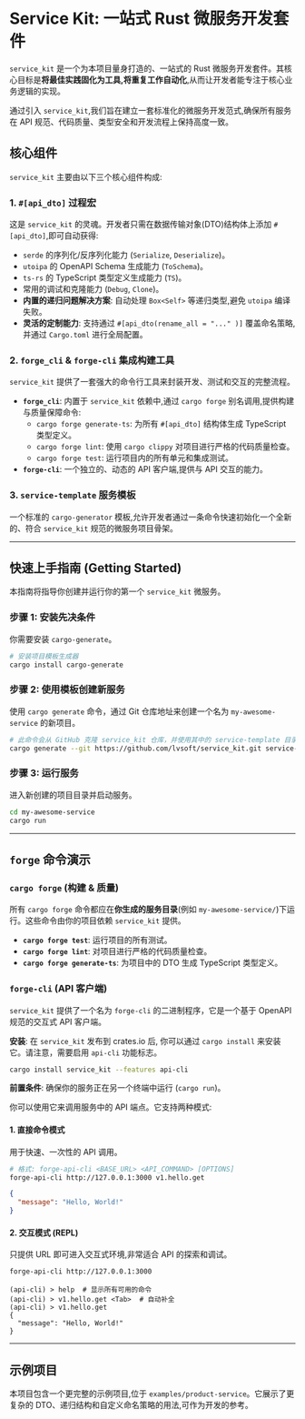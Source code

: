 # Service Kit: 一站式 Rust 微服务开发套件

`service_kit` 是一个为本项目量身打造的、一站式的 Rust 微服务开发套件。其核心目标是**将最佳实践固化为工具,将重复工作自动化**,从而让开发者能专注于核心业务逻辑的实现。

通过引入 `service_kit`,我们旨在建立一套标准化的微服务开发范式,确保所有服务在 API 规范、代码质量、类型安全和开发流程上保持高度一致。

## 核心组件

`service_kit` 主要由以下三个核心组件构成:

### 1. `#[api_dto]` 过程宏

这是 `service_kit` 的灵魂。开发者只需在数据传输对象(DTO)结构体上添加 `#[api_dto]`,即可自动获得:

- `serde` 的序列化/反序列化能力 (`Serialize`, `Deserialize`)。
- `utoipa` 的 OpenAPI Schema 生成能力 (`ToSchema`)。
- `ts-rs` 的 TypeScript 类型定义生成能力 (`TS`)。
- 常用的调试和克隆能力 (`Debug`, `Clone`)。
- **内置的递归问题解决方案**: 自动处理 `Box<Self>` 等递归类型,避免 `utoipa` 编译失败。
- **灵活的定制能力**: 支持通过 `#[api_dto(rename_all = "..."
)]` 覆盖命名策略,并通过 `Cargo.toml` 进行全局配置。

### 2. `forge_cli` & `forge-cli` 集成构建工具

`service_kit` 提供了一套强大的命令行工具来封装开发、测试和交互的完整流程。

- **`forge_cli`**: 内置于 `service_kit` 依赖中,通过 `cargo forge` 别名调用,提供构建与质量保障命令:
    - `cargo forge generate-ts`: 为所有 `#[api_dto]` 结构体生成 TypeScript 类型定义。
    - `cargo forge lint`: 使用 `cargo clippy` 对项目进行严格的代码质量检查。
    - `cargo forge test`: 运行项目内的所有单元和集成测试。
- **`forge-cli`**: 一个独立的、动态的 API 客户端,提供与 API 交互的能力。

### 3. `service-template` 服务模板

一个标准的 `cargo-generator` 模板,允许开发者通过一条命令快速初始化一个全新的、符合 `service_kit` 规范的微服务项目骨架。

---

## 快速上手指南 (Getting Started)

本指南将指导你创建并运行你的第一个 `service_kit` 微服务。

### 步骤 1: 安装先决条件

你需要安装 `cargo-generate`。

```bash
# 安装项目模板生成器
cargo install cargo-generate
```

### 步骤 2: 使用模板创建新服务

使用 `cargo generate` 命令，通过 Git 仓库地址来创建一个名为 `my-awesome-service` 的新项目。

```bash
# 此命令会从 GitHub 克隆 service_kit 仓库，并使用其中的 service-template 目录作为模板
cargo generate --git https://github.com/lvsoft/service_kit.git service-template --name my-awesome-service
```

### 步骤 3: 运行服务

进入新创建的项目目录并启动服务。

```bash
cd my-awesome-service
cargo run
```

---

## `forge` 命令演示

### `cargo forge` (构建 & 质量)

所有 `cargo forge` 命令都应在**你生成的服务目录**(例如 `my-awesome-service/`)下运行。这些命令由你的项目依赖 `service_kit` 提供。

- **`cargo forge test`**: 运行项目的所有测试。
- **`cargo forge lint`**: 对项目进行严格的代码质量检查。
- **`cargo forge generate-ts`**: 为项目中的 DTO 生成 TypeScript 类型定义。

### `forge-cli` (API 客户端)

`service_kit` 提供了一个名为 `forge-cli` 的二进制程序，它是一个基于 OpenAPI 规范的交互式 API 客户端。

**安装**:
在 `service_kit` 发布到 crates.io 后, 你可以通过 `cargo install` 来安装它。请注意，需要启用 `api-cli` 功能标志。

```bash
cargo install service_kit --features api-cli
```

**前置条件**: 确保你的服务正在另一个终端中运行 (`cargo run`)。

你可以使用它来调用服务中的 API 端点。它支持两种模式:

#### 1. 直接命令模式

用于快速、一次性的 API 调用。

```sh
# 格式: forge-api-cli <BASE_URL> <API_COMMAND> [OPTIONS]
forge-api-cli http://127.0.0.1:3000 v1.hello.get
```
```json
{
  "message": "Hello, World!"
}
```

#### 2. 交互模式 (REPL)

只提供 URL 即可进入交互式环境,非常适合 API 的探索和调试。

```sh
forge-api-cli http://127.0.0.1:3000
```
```
(api-cli) > help  # 显示所有可用的命令
(api-cli) > v1.hello.get <Tab>  # 自动补全
(api-cli) > v1.hello.get
{
  "message": "Hello, World!"
}
```

---

## 示例项目

本项目包含一个更完整的示例项目,位于 `examples/product-service`。它展示了更复杂的 DTO、递归结构和自定义命名策略的用法,可作为开发的参考。
